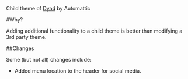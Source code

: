 Child theme of [Dyad](https://wordpress.org/themes/dyad/) by Automattic

#Why?

Adding additional functionality to a child theme is better than modifying a 3rd party theme. 

##Changes

Some (but not all) changes include:

* Added menu location to the header for social media.

